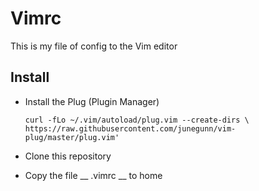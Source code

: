 # Vimrc

This is my file of config to the Vim editor

## Install

* Install the Plug (Plugin Manager)
    ~~~~
    curl -fLo ~/.vim/autoload/plug.vim --create-dirs \
    https://raw.githubusercontent.com/junegunn/vim-plug/master/plug.vim'
    ~~~~

* Clone this repository 
* Copy the file __ .vimrc __ to home
